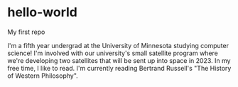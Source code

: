 # hello-world
My first repo

I'm a fifth year undergrad at the University of Minnesota studying computer science! I'm involved with our university's small satellite program where we're developing two satellites that will be sent up into space in 2023. In my free time, I like to read. I'm currently reading Bertrand Russell's "The History of Western Philosophy".
